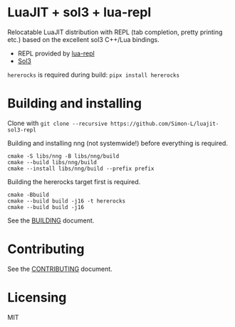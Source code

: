 # LuaJIT + sol3 + lua-repl

Relocatable LuaJIT distribution with REPL (tab completion, pretty printing etc.) based on the excellent sol3 C++/Lua bindings.

* REPL provided by [lua-repl](https://github.com/hoelzro/lua-repl)
* [Sol3](https://github.com/ThePhD/sol2)

`hererocks` is required during build: `pipx install hererocks`

# Building and installing

Clone with `git clone --recursive https://github.com/Simon-L/luajit-sol3-repl`

Building and installing nng (not systemwide!) before everything is required.
```
cmake -S libs/nng -B libs/nng/build
cmake --build libs/nng/build
cmake --install libs/nng/build --prefix prefix
```

Building the hererocks target first is required.
```
cmake -Bbuild
cmake --build build -j16 -t hererocks
cmake --build build -j16
```

See the [BUILDING](BUILDING.md) document.

# Contributing

See the [CONTRIBUTING](CONTRIBUTING.md) document.

# Licensing

MIT
